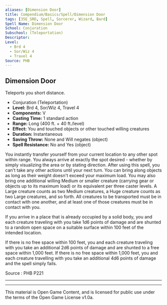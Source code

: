 ```yaml
---
aliases: [Dimension Door]
title: Compendium/Basics/Spell/Dimension Door
tags: [35E_SRD, Spell, Sorcerer, Wizard, Bard]
Spell Name: Dimension Door
School: Conjuration
Subschool: (Teleportation)
Descriptor: 
Level:
  - Brd 4
  - Sor/Wiz 4
  - Travel 4
Source: PHB
---
```



## Dimension Door

Teleports you short distance.

*   Conjuration (Teleportation)
*   **Level:** Brd 4, Sor/Wiz 4, Travel 4
*   **Components:** V
*   **Casting Time:** 1 standard action
*   **Range:** Long (400 ft. + 40 ft./level)
*   **Effect:** You and touched objects or other touched willing creatures
*   **Duration:** Instantaneous
*   **Saving Throw:** None and Will negates (object)
*   **Spell Resistance:** No and Yes (object)

<p>You instantly transfer yourself from your current location to any other spot within range. You always arrive at exactly the spot desired - whether by simply visualizing the area or by stating direction. After using this spell, you can't take any other actions until your next turn. You can bring along objects as long as their weight doesn't exceed your maximum load. You may also bring one additional willing Medium or smaller creature (carrying gear or objects up to its maximum load) or its equivalent per three caster levels. A Large creature counts as two Medium creatures, a Huge creature counts as two Large creatures, and so forth. All creatures to be transported must be in contact with one another, and at least one of those creatures must be in contact with you.</p><p>If you arrive in a place that is already occupied by a solid body, you and each creature traveling with you take 1d6 points of damage and are shunted to a random open space on a suitable surface within 100 feet of the intended location.</p><p>If there is no free space within 100 feet, you and each creature traveling with you take an additional 2d6 points of damage and are shunted to a free space within 1,000 feet. If there is no free space within 1,000 feet, you and each creature travelling with you take an additional 4d6 points of damage and the spell simply fails.</p>

Source : PHB P221

---

---

This material is Open Game Content, and is licensed for public use under
the terms of the Open Game License v1.0a.
